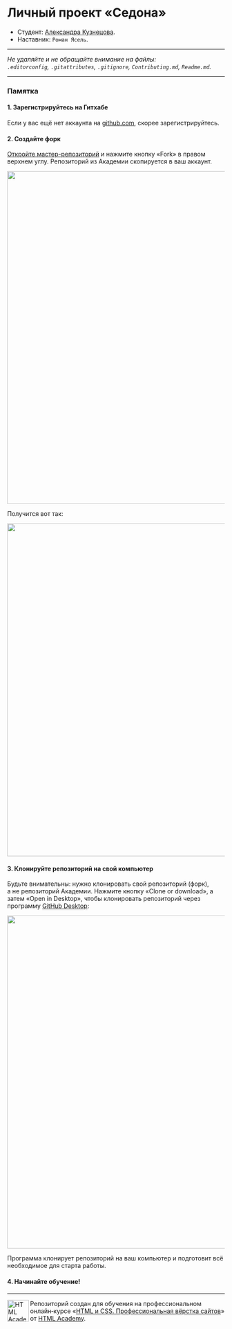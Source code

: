 # Личный проект «Седона»

* Студент: [Александра Кузнецова](https://up.htmlacademy.ru/htmlcss/34/user/2118115).
* Наставник: `Роман Ясель`.

---

_Не удаляйте и не обращайте внимание на файлы:_<br>
_`.editorconfig`, `.gitattributes`, `.gitignore`, `Contributing.md`, `Readme.md`._

---

### Памятка

#### 1. Зарегистрируйтесь на Гитхабе

Если у вас ещё нет аккаунта на [github.com](https://github.com/join), скорее зарегистрируйтесь.

#### 2. Создайте форк

[Откройте мастер-репозиторий](https://github.com/htmlacademy-htmlcss/2118115-sedona-34) и нажмите кнопку «Fork» в правом верхнем углу. Репозиторий из Академии скопируется в ваш аккаунт.

<img width="769" alt="" src="https://user-images.githubusercontent.com/10909/29037949-67a635d6-7bae-11e7-9f2f-1a48fde231b9.jpg">

Получится вот так:

<img width="769" alt="" src="https://user-images.githubusercontent.com/10909/29037953-6a8a7384-7bae-11e7-83ac-59603b1d696c.jpg">

#### 3. Клонируйте репозиторий на свой компьютер

Будьте внимательны: нужно клонировать свой репозиторий (форк), а не репозиторий Академии. Нажмите кнопку «Clone or download», а затем «Open in Desktop», чтобы клонировать репозиторий через программу [GitHub Desktop](https://desktop.github.com):

<img width="769" alt="" src="https://user-images.githubusercontent.com/10909/29037955-6c20c16c-7bae-11e7-9e1a-c52010042976.jpg">

Программа клонирует репозиторий на ваш компьютер и подготовит всё необходимое для старта работы.

#### 4. Начинайте обучение!

---

<a href="https://htmlacademy.ru/intensive/htmlcss"><img align="left" width="50" height="50" alt="HTML Academy" src="https://up.htmlacademy.ru/static/img/intensive/htmlcss/logo-for-github-2.png"></a>

Репозиторий создан для обучения на профессиональном онлайн‑курсе «[HTML и CSS. Профессиональная вёрстка сайтов](https://htmlacademy.ru/intensive/htmlcss)» от [HTML Academy](https://htmlacademy.ru).
